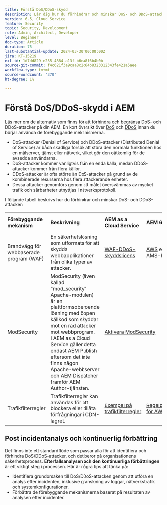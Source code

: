 ```yaml
---
title: Förstå DoS/DDoS-skydd
description: Lär dig hur du förhindrar och minskar DoS- och DDoS-attacker mot AEM.
version: 6.5, Cloud Service
feature: Security
topic: Security, Development
role: Admin, Architect, Developer
level: Beginner
doc-type: Article
duration: 75
last-substantial-update: 2024-03-30T00:00:00Z
jira: KT-15219
exl-id: 1d7dd829-e235-4884-a13f-b6ea8f6b4b0b
source-git-commit: f4c621f3a9caa8c2c64b8323312343fe421a5aee
workflow-type: tm+mt
source-wordcount: '370'
ht-degree: 1%

---
```


# Förstå DoS/DDoS-skydd i AEM

Läs mer om de alternativ som finns för att förhindra och begränsa DoS- och DDoS-attacker på din AEM. En kort översikt över [DoS](https://developer.mozilla.org/en-US/docs/Glossary/DOS_attack) och [DDoS](https://developer.mozilla.org/en-US/docs/Glossary/Distributed_Denial_of_Service) innan du börjar använda de förebyggande mekanismerna.

- DoS-attacker (Denial of Service) och DDoS-attacker (Distributed Denial of Service) är båda skadliga försök att störa den normala funktionen hos en målserver, tjänst eller nätverk, vilket gör den oåtkomlig för de avsedda användarna.
- DoS-attacker kommer vanligtvis från en enda källa, medan DDoS-attacker kommer från flera källor.
- DDoS-attacker är ofta större än DoS-attacker på grund av de kombinerade resurserna hos flera attackerande enheter.
- Dessa attacker genomförs genom att målet översvämmas av mycket trafik och sårbarheter utnyttjas i nätverksprotokoll.

I följande tabell beskrivs hur du förhindrar och minskar DoS- och DDoS-attacker:

<table>
    <tbody>
        <tr>
            <td><strong>Förebyggande mekanism</strong></td>
            <td><strong>Beskrivning</strong></td>
            <td><strong>AEM as a Cloud Service</strong></td>
            <td><strong>AEM 6.5 (AMS)</strong></td>
            <td><strong>AEM 6.5 (lokal)</strong></td>
        </tr>
        <tr>
            <td>Brandvägg för webbaserade program (WAF)</td>
            <td>En säkerhetslösning som utformats för att skydda webbapplikationer från olika typer av attacker.</td>
            <td>
            <a href="https://experienceleague.adobe.com/en/docs/experience-manager-learn/cloud-service/security/traffic-filter-and-waf-rules/examples-and-analysis#waf-rules" target="_blank">WAF-DDoS-skyddslicens</a></td>
            <td><a href="https://docs.aws.amazon.com/waf/" target="_blank">AWS</a> eller <a href="https://azure.microsoft.com/en-us/products/web-application-firewall" target="_blank">Azure</a> WAF via AMS-kontrakt.</td>
            <td>Din egen WAF</td>
        </tr>
        <tr>
            <td>ModSecurity</td>
            <td>ModSecurity (även kallad "mod_security" Apache-modulen) är en plattformsoberoende lösning med öppen källkod som skyddar mot en rad attacker mot webbprogram.<br/> I AEM as a Cloud Service gäller detta endast AEM Publish eftersom det inte finns någon Apache-webbserver och AEM Dispatcher framför AEM Author-tjänsten.</td>
            <td colspan="3"><a href="https://experienceleague.adobe.com/en/docs/experience-manager-learn/foundation/security/modsecurity-crs-dos-attack-protection" target="_blank">Aktivera ModSecurity </a></td>
        </tr>
        <tr>
            <td>Trafikfilterregler</td>
            <td>Trafikfilterregler kan användas för att blockera eller tillåta förfrågningar i CDN-lagret.</td>
            <td><a href="https://experienceleague.adobe.com/en/docs/experience-manager-learn/cloud-service/security/traffic-filter-and-waf-rules/examples-and-analysis" target="_blank">Exempel på trafikfilterregler</a></td>
            <td><a href="https://docs.aws.amazon.com/waf/latest/developerguide/waf-rule-statement-type-rate-based.html" target="_blank">Regelbegränsningsfunktioner för AWS</a> eller <a href="https://learn.microsoft.com/en-us/azure/web-application-firewall/ag/rate-limiting-overview" target="_blank">Azure</a>.</td>
            <td>Den lösning du föredrar</td>
        </tr>
    </tbody>
</table>

## Post incidentanalys och kontinuerlig förbättring

Det finns inte ett standardflöde som passar alla för att identifiera och förhindra DoS/DDoS-attacker, och det beror på organisationens säkerhetsprocess. **Efterfallsanalysen och den kontinuerliga förbättringen** är ett viktigt steg i processen. Här är några tips att tänka på:

- Identifiera grundorsaken till DoS/DDoS-attacken genom att utföra en analys efter incidenten, inklusive granskning av loggar, nätverkstrafik och systemkonfigurationer.
- Förbättra de förebyggande mekanismerna baserat på resultaten av analysen efter incidenter.

